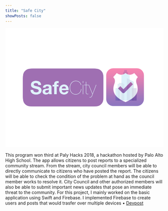 ```yaml
---
title: "Safe City"
showPosts: false
---
```

![safe](/safe.png)

This program won third at Paly Hacks 2018, a hackathon hosted by Palo Alto High School. The app allows citizens to post reports to a specialized community stream. From the stream, city council members will be able to directly communicate to citizens who have posted the report. The citizens will be able to check the condition of the problem at hand as the council member works to resolve it. City Council and other authorized members will also be able to submit important news updates that pose an immediate threat to the community. For this project, I mainly worked on the basic application using Swift and Firebase. I implemented Firebase to create users and posts that would trasfer over multiple devices • [Devpost](https://devpost.com/software/safe-city)

